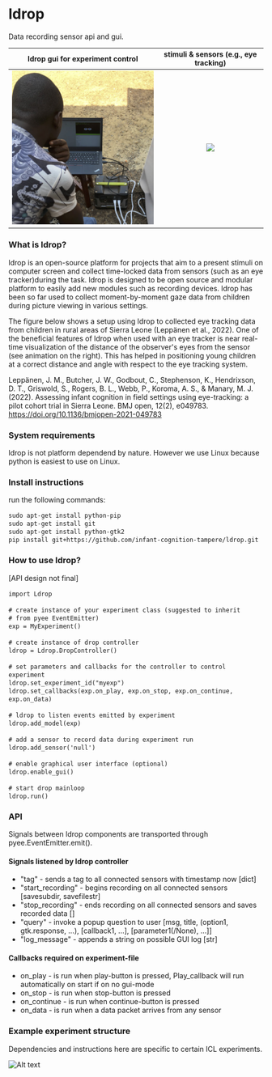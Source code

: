 # ldrop
Data recording sensor api and gui.

ldrop gui for experiment control                                          |  stimuli & sensors (e.g., eye tracking)
:------------------------------------------------------------------------:|:-------------------------:
<img src="https://github.com/infant-cognition-turku/ldrop/blob/master/gui.png" width="360"> | <img src="https://github.com/infant-cognition-turku/ldrop/blob/master/vis.gif" width="400">

### What is ldrop?
ldrop is an open-source platform for projects that aim to a present stimuli on computer screen and collect time-locked data from sensors (such as an eye tracker)during the task. ldrop is designed to be open source and modular platform to easily add new modules such as recording devices. ldrop has been so far used to collect moment-by-moment gaze data from children during picture viewing in various settings.

The figure below shows a setup using ldrop to collected eye tracking data from children in rural areas of Sierra Leone (Leppänen et al., 2022). One of the beneficial features of ldrop when used with an eye tracker is near real-time visualization of the distance of the observer's eyes from the sensor (see animation on the right). This has helped in positioning young children at a correct distance and angle with respect to the eye tracking system.

Leppänen, J. M., Butcher, J. W., Godbout, C., Stephenson, K., Hendrixson, D. T., Griswold, S., Rogers, B. L., Webb, P., Koroma, A. S., & Manary, M. J. (2022). Assessing infant cognition in field settings using eye-tracking: a pilot cohort trial in Sierra Leone. BMJ open, 12(2), e049783. https://doi.org/10.1136/bmjopen-2021-049783


### System requirements
ldrop is not platform dependend by nature. However we use Linux because python
is easiest to use on Linux.

### Install instructions
run the following commands:
```
sudo apt-get install python-pip
sudo apt-get install git
sudo apt-get install python-gtk2
pip install git+https://github.com/infant-cognition-tampere/ldrop.git
```

### How to use ldrop?
[API design not final]
```
import Ldrop

# create instance of your experiment class (suggested to inherit
# from pyee EventEmitter)
exp = MyExperiment()

# create instance of drop controller
ldrop = Ldrop.DropController()

# set parameters and callbacks for the controller to control experiment
ldrop.set_experiment_id("myexp")
ldrop.set_callbacks(exp.on_play, exp.on_stop, exp.on_continue, exp.on_data)

# ldrop to listen events emitted by experiment
ldrop.add_model(exp)

# add a sensor to record data during experiment run
ldrop.add_sensor('null')

# enable graphical user interface (optional)
ldrop.enable_gui()

# start drop mainloop
ldrop.run()
```

### API
Signals between ldrop components are transported through pyee.EventEmitter.emit().

#### Signals listened by ldrop controller
- "tag" - sends a tag to all connected sensors with timestamp now [dict]
- "start_recording" - begins recording on all connected sensors [savesubdir, savefilestr]
- "stop_recording" - ends recording on all connected sensors and saves recorded data []
- "query" - invoke a popup question to user [msg, title, (option1, gtk.response, ...), [callback1, ...], [parameter1(/None), ...]]
- "log_message" - appends a string on possible GUI log [str]

#### Callbacks required on experiment-file
- on_play - is run when play-button is pressed, Play_callback will run automatically on start if on no gui-mode
- on_stop - is run when stop-button is pressed
- on_continue - is run when continue-button is pressed
- on_data - is run when a data packet arrives from any sensor

### Example experiment structure
Dependencies and instructions here are specific to certain ICL experiments.

![Alt text](readme_pic1.png?raw=true "Ldrop example experiment structure")
